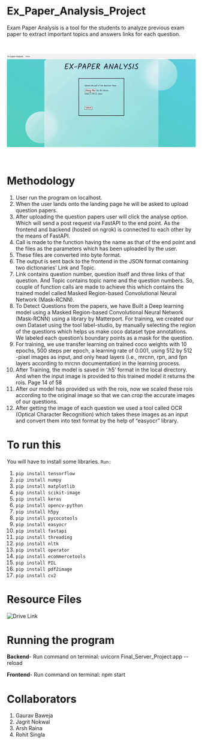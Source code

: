 # Ex_Paper_Analysis_Project
Exam Paper Analysis is a tool for the students to analyze previous exam paper to extract important topics and answers links for each question.

<br>

![](https://github.com/Aanvikshiki/Ex_Paper_Analysis_Project/blob/main/resources/project_demo.gif)

<br>

# Methodology
1. User run the program on localhost.
2. When the user lands onto the landing page he will be asked to upload question papers.
3. After uploading the question papers user will click the analyse option. Which will send a post request via
FastAPI to the end point. As the frontend and backend (hosted on ngrok) is connected to each other by the
means of FastAPI.
4. Call is made to the function having the name as that of the end point and the files as the parameters which
has been uploaded by the user.
5. These files are converted into byte format.
6. The output is sent back to the frontend in the JSON format containing two dictionaries’ Link and Topic.
7. Link contains question number, question itself and three links of that question. And Topic contains topic
name and the question numbers. So, couple of function calls are made to achieve this which contains the
trained model called Masked Region-based Convolutional Neural Network (Mask-RCNN).
8. To Detect Questions from the papers, we have Built a Deep learning model using a Masked Region-based
Convolutional Neural Network (Mask-RCNN) using a library by Matterport. For training, we created our
own Dataset using the tool label-studio, by manually selecting the region of the questions which helps us
make coco dataset type annotations. We labeled each question’s boundary points as a mask for the
question.
9. For training, we use transfer learning on trained coco weights with 10 epochs, 500 steps per epoch, a
learning rate of 0.001, using 512 by 512 -pixel images as input, and only head layers (i.e., mrcnn, rpn, and
fpn layers according to mrcnn documentation) in the learning process.
10. After Training, the model is saved in ‘.h5’ format in the local directory. And when the input image is
provided to this trained model it returns the rois.
Page 14 of 58
11. After our model has provided us with the rois, now we scaled these rois according to the original image so
that we can crop the accurate images of our questions.
12. After getting the image of each question we used a tool called OCR (Optical Character Recognition) which
takes these images as an input and convert them into text format by the help of “easyocr” library.

# To run this
You will have to install some libraries. `Run:`
1. `pip install tensorflow`
2. `pip install numpy`
3. `pip install matplotlib`
4. `pip install scikit-image`
5. `pip install keras`
5. `pip install opencv-python`
5. `pip install h5py`
5. `pip install pycocotools`
5. `pip install easyocr`
5. `pip install fastapi`
5. `pip install threading`
5. `pip install nltk`
5. `pip install operator`
5. `pip install ecommercetools`
5. `pip install PIL`
5. `pip install pdf2image`
5. `pip install cv2`

# Resource Files

![Drive Link](https://drive.google.com/drive/folders/1HBACkzHMe1FwZwqNN1DK39QNSabKAjrn?usp=share_link)
# Running the program

**Backend**- Run command on terminal: uvicorn Final_Server_Project:app --reload

**Frontend**- Run command on terminal: npm start
# Collaborators

1. Gaurav Baweja
2. Jagrit Nokwal
3. Arsh Raina
4. Rohit Singla

